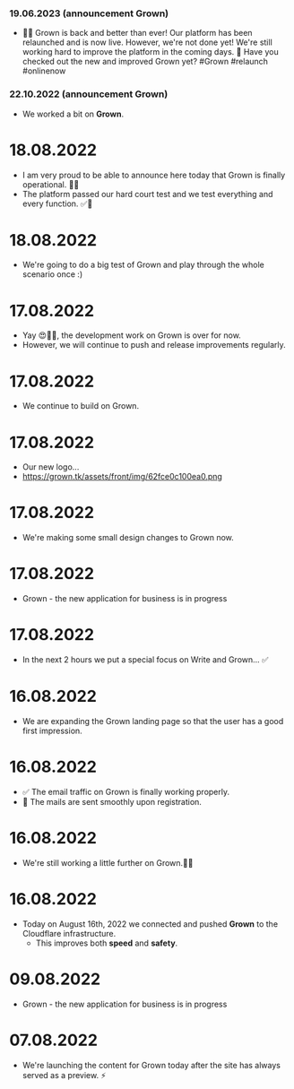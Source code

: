 ### 19.06.2023 (announcement Grown)
- 🎉🔥 Grown is back and better than ever! Our platform has been relaunched and is now live. However, we're not done yet! We're still working hard to improve the platform in the coming days. 💪 Have you checked out the new and improved Grown yet? #Grown #relaunch #onlinenow

### 22.10.2022 (announcement Grown)
- We worked a bit on **Grown**.

# 18.08.2022
 - I am very proud to be able to announce here today that Grown is finally operational. 🧡📂
 - The platform passed our hard court test and we test everything and every function. ✅📱
# 18.08.2022
 - We're going to do a big test of Grown and play through the whole scenario once :)
# 17.08.2022
 - Yay 😍🥳🥳, the development work on Grown is over for now.
 - However, we will continue to push and release improvements regularly.
# 17.08.2022
 - We continue to build on Grown.
# 17.08.2022
 - Our new logo...
 - https://grown.tk/assets/front/img/62fce0c100ea0.png
# 17.08.2022
 - We're making some small design changes to Grown now.
# 17.08.2022
 - Grown - the new application for business is in progress
# 17.08.2022
 - In the next 2 hours we put a special focus on Write and Grown... ✅
# 16.08.2022
 - We are expanding the Grown landing page so that the user has a good first impression.
# 16.08.2022
 - ✅ The email traffic on Grown is finally working properly.
 - 🚀 The mails are sent smoothly upon registration.
# 16.08.2022
 - We're still working a little further on Grown.🥳🌱

# 16.08.2022
 - Today on August 16th, 2022 we connected and pushed **Grown** to the Cloudflare infrastructure.
    - This improves both **speed** and **safety**.

# 09.08.2022
 - Grown - the new application for business is in progress

# 07.08.2022
 - We're launching the content for Grown today after the site has always served as a preview. ⚡️
